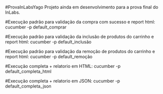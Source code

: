 #ProvaInLabsYago
Projeto ainda em desenvolvimento para a prova final do InLabs.

#Execução padrão para validação da compra com sucesso e report html: cucumber -p default_comprar

#Execução padrão para validação da inclusão de produtos do carrinho e report html: cucumber -p default_inclusão

#Execução padrão para validação da remoção de produtos do carrinho e report html: cucumber -p default_remoção

#Execução completa + relatorio em HTML: cucumber -p default_completa_html

#Execução completa + relatorio em JSON: cucumber -p default_completa_json
